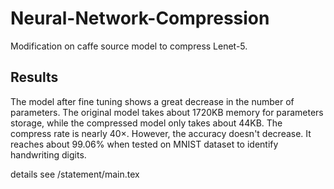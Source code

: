 # Neural-Network-Compression
Modification on caffe source model to compress Lenet-5.
## Results
The model after fine tuning shows a great decrease in the number of parameters. The original model takes about 1720KB memory for parameters storage, while the compressed model only takes about 44KB. The compress rate is nearly 40×. However, the accuracy doesn't decrease. It reaches about 99.06\% when tested on MNIST dataset to identify handwriting digits.

details see /statement/main.tex
